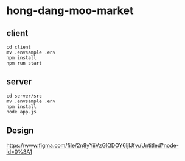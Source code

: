 # hong-dang-moo-market

## client

```
cd client
mv .envsample .env
npm install
npm run start
```

## server

```
cd server/src
mv .envsample .env
npm install
node app.js
```

## Design

https://www.figma.com/file/2n8yYiiVzGlQDOY6ljIJfw/Untitled?node-id=0%3A1
